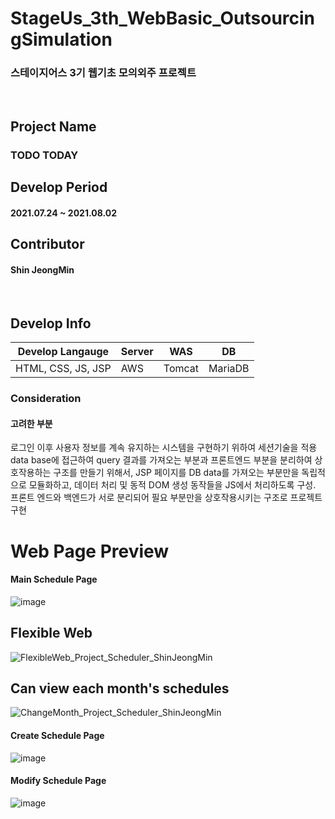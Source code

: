 # StageUs_3th_WebBasic_OutsourcingSimulation
### 스테이지어스 3기 웹기초 모의외주 프로젝트 
<br>

## Project Name
### TODO TODAY
## Develop Period
#### 2021.07.24 ~ 2021.08.02
## Contributor
#### Shin JeongMin
<br>

## Develop Info
|Develop Langauge|Server|WAS|DB|
|-|-|-|-|
|HTML, CSS, JS, JSP|AWS|Tomcat|MariaDB|

### Consideration
#### 고려한 부분
로그인 이후 사용자 정보를 계속 유지하는 시스템을 구현하기 위하여 세션기술을 적용
data base에 접근하여 query 결과를 가져오는 부분과 프론트엔드 부분을 분리하여 상호작용하는 구조를 만들기 위해서, 
JSP 페이지를 DB data를 가져오는 부분만을 독립적으로 모듈화하고, 데이터 처리 및 동적 DOM 생성 동작들을 JS에서 처리하도록 구성.
프론트 엔드와 백엔드가 서로 분리되어 필요 부분만을 상호작용시키는 구조로 프로젝트 구현


# Web Page Preview
#### Main Schedule Page
![image](https://user-images.githubusercontent.com/52451400/128207761-91378b40-5c2a-4603-a385-1b022f7b2ade.png)
## Flexible Web
![FlexibleWeb_Project_Scheduler_ShinJeongMin](https://user-images.githubusercontent.com/52451400/128212996-9040b8c0-717c-49af-89bd-b75fac23c014.gif)

## Can view each month's schedules
![ChangeMonth_Project_Scheduler_ShinJeongMin](https://user-images.githubusercontent.com/52451400/128217940-1d1de39c-02d7-45b9-a846-8a97e53830b2.gif)


#### Create Schedule Page
![image](https://user-images.githubusercontent.com/52451400/128208360-1b522971-d2c1-417e-8b99-e1aa922ad151.png)

#### Modify Schedule Page
![image](https://user-images.githubusercontent.com/52451400/128208141-cb681b7c-8f6b-4808-868b-ec74159ee985.png)

